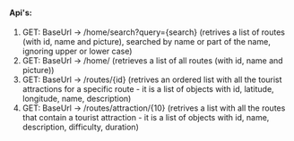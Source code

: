 #### Api's:

1. GET: BaseUrl -> /home/search?query={search} 
       (retrives a list of routes (with id, name and picture), searched by name or part of the name, ignoring upper or lower case)
2. GET: BaseUrl -> /home/ 
       (retrieves a list of all routes (with id, name and picture))
3. GET: BaseUrl -> /routes/{id}
       (retrives an ordered list with all the tourist attractions for a specific route - it is a list of objects with id, latitude, longitude, name, description)
4. GET: BaseUrl -> /routes/attraction/{10}
       (retrives a list with all the routes that contain a tourist attraction - it is a list of objects with id, name, description, difficulty, duration)
